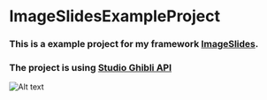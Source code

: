 # ImageSlidesExampleProject
### This is a example project for my framework [ImageSlides](https://github.com/moet-stein/ImageSlides).
### The project is using [Studio Ghibli API](https://ghibliapi.herokuapp.com/)

![Alt text](https://media.giphy.com/media/B5zwrMyjBr9zCVohi0/giphy.gif)
